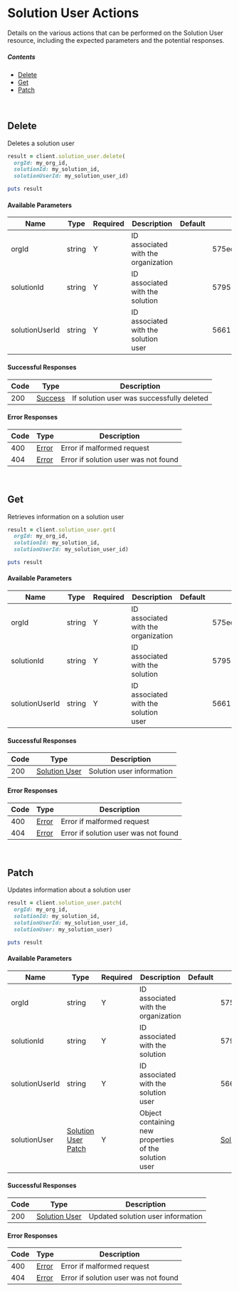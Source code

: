 # Solution User Actions

Details on the various actions that can be performed on the
Solution User resource, including the expected
parameters and the potential responses.

##### Contents

*   [Delete](#delete)
*   [Get](#get)
*   [Patch](#patch)

<br/>

## Delete

Deletes a solution user

```ruby
result = client.solution_user.delete(
  orgId: my_org_id,
  solutionId: my_solution_id,
  solutionUserId: my_solution_user_id)

puts result
```

#### Available Parameters

| Name | Type | Required | Description | Default | Example |
| ---- | ---- | -------- | ----------- | ------- | ------- |
| orgId | string | Y | ID associated with the organization |  | 575ed6e87ae143cd83dc4aa8 |
| solutionId | string | Y | ID associated with the solution |  | 57955788124b37010084c053 |
| solutionUserId | string | Y | ID associated with the solution user |  | 566116085df4b701000258e3 |

#### Successful Responses

| Code | Type | Description |
| ---- | ---- | ----------- |
| 200 | [Success](_schemas.md#success) | If solution user was successfully deleted |

#### Error Responses

| Code | Type | Description |
| ---- | ---- | ----------- |
| 400 | [Error](_schemas.md#error) | Error if malformed request |
| 404 | [Error](_schemas.md#error) | Error if solution user was not found |

<br/>

## Get

Retrieves information on a solution user

```ruby
result = client.solution_user.get(
  orgId: my_org_id,
  solutionId: my_solution_id,
  solutionUserId: my_solution_user_id)

puts result
```

#### Available Parameters

| Name | Type | Required | Description | Default | Example |
| ---- | ---- | -------- | ----------- | ------- | ------- |
| orgId | string | Y | ID associated with the organization |  | 575ed6e87ae143cd83dc4aa8 |
| solutionId | string | Y | ID associated with the solution |  | 57955788124b37010084c053 |
| solutionUserId | string | Y | ID associated with the solution user |  | 566116085df4b701000258e3 |

#### Successful Responses

| Code | Type | Description |
| ---- | ---- | ----------- |
| 200 | [Solution User](_schemas.md#solution-user) | Solution user information |

#### Error Responses

| Code | Type | Description |
| ---- | ---- | ----------- |
| 400 | [Error](_schemas.md#error) | Error if malformed request |
| 404 | [Error](_schemas.md#error) | Error if solution user was not found |

<br/>

## Patch

Updates information about a solution user

```ruby
result = client.solution_user.patch(
  orgId: my_org_id,
  solutionId: my_solution_id,
  solutionUserId: my_solution_user_id,
  solutionUser: my_solution_user)

puts result
```

#### Available Parameters

| Name | Type | Required | Description | Default | Example |
| ---- | ---- | -------- | ----------- | ------- | ------- |
| orgId | string | Y | ID associated with the organization |  | 575ed6e87ae143cd83dc4aa8 |
| solutionId | string | Y | ID associated with the solution |  | 57955788124b37010084c053 |
| solutionUserId | string | Y | ID associated with the solution user |  | 566116085df4b701000258e3 |
| solutionUser | [Solution User Patch](_schemas.md#solution-user-patch) | Y | Object containing new properties of the solution user |  | [Solution User Patch Example](_schemas.md#solution-user-patch-example) |

#### Successful Responses

| Code | Type | Description |
| ---- | ---- | ----------- |
| 200 | [Solution User](_schemas.md#solution-user) | Updated solution user information |

#### Error Responses

| Code | Type | Description |
| ---- | ---- | ----------- |
| 400 | [Error](_schemas.md#error) | Error if malformed request |
| 404 | [Error](_schemas.md#error) | Error if solution user was not found |
